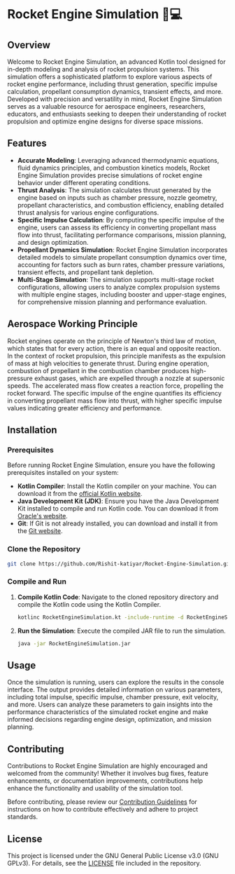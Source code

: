 








# Rocket Engine Simulation 🚀💻

## Overview
Welcome to Rocket Engine Simulation, an advanced Kotlin tool designed for in-depth modeling and analysis of rocket propulsion systems. This simulation offers a sophisticated platform to explore various aspects of rocket engine performance, including thrust generation, specific impulse calculation, propellant consumption dynamics, transient effects, and more. Developed with precision and versatility in mind, Rocket Engine Simulation serves as a valuable resource for aerospace engineers, researchers, educators, and enthusiasts seeking to deepen their understanding of rocket propulsion and optimize engine designs for diverse space missions.

## Features
- **Accurate Modeling**: Leveraging advanced thermodynamic equations, fluid dynamics principles, and combustion kinetics models, Rocket Engine Simulation provides precise simulations of rocket engine behavior under different operating conditions.
- **Thrust Analysis**: The simulation calculates thrust generated by the engine based on inputs such as chamber pressure, nozzle geometry, propellant characteristics, and combustion efficiency, enabling detailed thrust analysis for various engine configurations.
- **Specific Impulse Calculation**: By computing the specific impulse of the engine, users can assess its efficiency in converting propellant mass flow into thrust, facilitating performance comparisons, mission planning, and design optimization.
- **Propellant Dynamics Simulation**: Rocket Engine Simulation incorporates detailed models to simulate propellant consumption dynamics over time, accounting for factors such as burn rates, chamber pressure variations, transient effects, and propellant tank depletion.
- **Multi-Stage Simulation**: The simulation supports multi-stage rocket configurations, allowing users to analyze complex propulsion systems with multiple engine stages, including booster and upper-stage engines, for comprehensive mission planning and performance evaluation.

## Aerospace Working Principle
Rocket engines operate on the principle of Newton's third law of motion, which states that for every action, there is an equal and opposite reaction. In the context of rocket propulsion, this principle manifests as the expulsion of mass at high velocities to generate thrust. During engine operation, combustion of propellant in the combustion chamber produces high-pressure exhaust gases, which are expelled through a nozzle at supersonic speeds. The accelerated mass flow creates a reaction force, propelling the rocket forward. The specific impulse of the engine quantifies its efficiency in converting propellant mass flow into thrust, with higher specific impulse values indicating greater efficiency and performance.

## Installation

### Prerequisites
Before running Rocket Engine Simulation, ensure you have the following prerequisites installed on your system:
- **Kotlin Compiler**: Install the Kotlin compiler on your machine. You can download it from the [official Kotlin website](https://kotlinlang.org/docs/command-line.html).
- **Java Development Kit (JDK)**: Ensure you have the Java Development Kit installed to compile and run Kotlin code. You can download it from [Oracle's website](https://www.oracle.com/java/technologies/javase-jdk11-downloads.html).
- **Git**: If Git is not already installed, you can download and install it from the [Git website](https://git-scm.com/book/en/v2/Getting-Started-Installing-Git).

### Clone the Repository
```bash
git clone https://github.com/Rishit-katiyar/Rocket-Engine-Simulation.git
```

### Compile and Run
1. **Compile Kotlin Code**: Navigate to the cloned repository directory and compile the Kotlin code using the Kotlin Compiler.
    ```bash
    kotlinc RocketEngineSimulation.kt -include-runtime -d RocketEngineSimulation.jar
    ```
2. **Run the Simulation**: Execute the compiled JAR file to run the simulation.
    ```bash
    java -jar RocketEngineSimulation.jar
    ```

## Usage
Once the simulation is running, users can explore the results in the console interface. The output provides detailed information on various parameters, including total impulse, specific impulse, chamber pressure, exit velocity, and more. Users can analyze these parameters to gain insights into the performance characteristics of the simulated rocket engine and make informed decisions regarding engine design, optimization, and mission planning.

## Contributing
Contributions to Rocket Engine Simulation are highly encouraged and welcomed from the community! Whether it involves bug fixes, feature enhancements, or documentation improvements, contributions help enhance the functionality and usability of the simulation tool.

Before contributing, please review our [Contribution Guidelines](CONTRIBUTING.md) for instructions on how to contribute effectively and adhere to project standards.

## License
This project is licensed under the GNU General Public License v3.0 (GNU GPLv3). For details, see the [LICENSE](LICENSE) file included in the repository.
